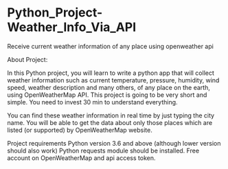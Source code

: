 # Python_Project-Weather_Info_Via_API
Receive current weather information of any place using openweather api




About Project:

In this Python project, you will learn to write a python app that will collect weather information such as current temperature, pressure, humidity, wind speed, weather description and many others, of any place on the earth, using OpenWeatherMap API. This project is going to be very short and simple. You need to invest 30 min to understand everything.

You can find these weather information in real time by just typing the city name. You will be able to get the data about only those places which are listed (or supported) by OpenWeatherMap website.


Project requirements
Python version 3.6 and above (although lower version should also work)
Python requests module should be installed.
Free account on OpenWeatherMap and api access token.



